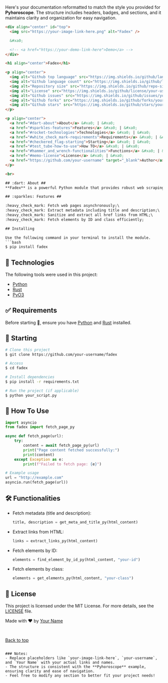 Here's your documentation reformatted to match the style you provided for **Pyhoroscope**. The structure includes headers, badges, and sections, and it maintains clarity and organization for easy navigation.

```html
<div align="center" id="top"> 
  <img src="https://your-image-link-here.png" alt="Fadex" />

  &#xa0;

  <!-- <a href="https://your-demo-link-here">Demo</a> -->
</div>

<h1 align="center">Fadex</h1>

<p align="center">
  <img alt="Github top language" src="https://img.shields.io/github/languages/top/your-username/fadex?color=56BEB8">
  <img alt="Github language count" src="https://img.shields.io/github/languages/count/your-username/fadex?color=56BEB8">
  <img alt="Repository size" src="https://img.shields.io/github/repo-size/your-username/fadex?color=56BEB8">
  <img alt="License" src="https://img.shields.io/github/license/your-username/fadex?color=56BEB8">
  <img alt="Github issues" src="https://img.shields.io/github/issues/your-username/fadex?color=56BEB8" />
  <img alt="Github forks" src="https://img.shields.io/github/forks/your-username/fadex?color=56BEB8" />
  <img alt="Github stars" src="https://img.shields.io/github/stars/your-username/fadex?color=56BEB8" />
</p>

<p align="center">
  <a href="#dart-about">About</a> &#xa0; | &#xa0; 
  <a href="#sparkles-features">Features</a> &#xa0; | &#xa0;
  <a href="#rocket-technologies">Technologies</a> &#xa0; | &#xa0;
  <a href="#white_check_mark-requirements">Requirements</a> &#xa0; | &#xa0;
  <a href="#checkered_flag-starting">Starting</a> &#xa0; | &#xa0;
  <a href="#test_tube-how-to-use">How TO</a> &#xa0; | &#xa0;
  <a href="#hammer_and_wrench-functionalities">Functions</a> &#xa0; | &#xa0;
  <a href="#memo-license">License</a> &#xa0; | &#xa0;
  <a href="https://github.com/your-username" target="_blank">Author</a>
</p>

<br>

## :dart: About ##
**Fadex** is a powerful Python module that provides robust web scraping functionalities, including fetching web pages, extracting metadata, and parsing HTML content. Built with a Rust backend using PyO3, it is optimized for performance and ease of use in web scraping tasks.

## :sparkles: Features ##

:heavy_check_mark: Fetch web pages asynchronously;\
:heavy_check_mark: Extract metadata including title and description;\
:heavy_check_mark: Sanitize and extract all href links from HTML;\
:heavy_check_mark: Fetch elements by ID and class efficiently;

## Installing

Use the following command in your terminal to install the module.
```bash
$ pip install fadex
```

## :rocket: Technologies ##

The following tools were used in this project:

- [Python](https://python.org)
- [Rust](https://www.rust-lang.org/)
- [PyO3](https://pyo3.rs/v0.15.0/)

## :white_check_mark: Requirements ##

Before starting :checkered_flag:, ensure you have [Python](https://python.org) and [Rust](https://www.rust-lang.org/) installed.

## :checkered_flag: Starting ##

```bash
# Clone this project
$ git clone https://github.com/your-username/fadex

# Access
$ cd fadex

# Install dependencies
$ pip install -r requirements.txt

# Run the project (if applicable)
$ python your_script.py
```

## :test_tube: How To Use ##

```python
import asyncio
from fadex import fetch_page_py

async def fetch_page(url):
    try:
        content = await fetch_page_py(url)
        print("Page content fetched successfully:")
        print(content)
    except Exception as e:
        print(f"Failed to fetch page: {e}")

# Example usage
url = "http://example.com"
asyncio.run(fetch_page(url))
```

## :hammer_and_wrench: Functionalities

- Fetch metadata (title and description):
  ```python
  title, description = get_meta_and_title_py(html_content)
  ```

- Extract links from HTML:
  ```python
  links = extract_links_py(html_content)
  ```

- Fetch elements by ID:
  ```python
  elements = find_element_by_id_py(html_content, "your-id")
  ```

- Fetch elements by class:
  ```python
  elements = get_elements_py(html_content, "your-class")
  ```

## :memo: License ##

This project is licensed under the MIT License. For more details, see the [LICENSE](LICENSE.md) file.

Made with :heart: by <a href="https://github.com/your-username" target="_blank">Your Name</a>

&#xa0;

<a href="#top">Back to top</a>
```

### Notes:
- Replace placeholders like `your-image-link-here`, `your-username`, and `Your Name` with your actual links and names.
- The structure is consistent with the **Pyhoroscope** example, ensuring clarity and ease of navigation.
- Feel free to modify any section to better fit your project needs!